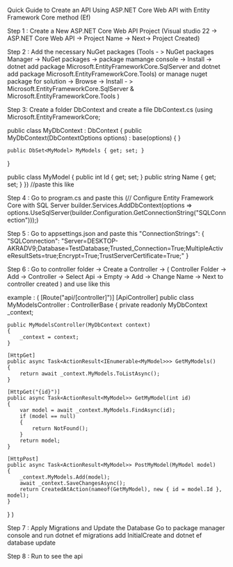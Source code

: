 Quick Guide to Create an API Using ASP.NET Core Web API with Entity Framework Core method (Ef)

Step 1 : Create a New ASP.NET Core Web API Project (Visual studio 22 -> ASP.NET Core Web API -> Project Name -> Next-> Project Created)

Step 2 : Add the necessary NuGet packages (Tools - > NuGet packages Manager -> NuGet packages ->
 package mamange console -> Install -> dotnet add package Microsoft.EntityFrameworkCore.SqlServer and dotnet add package Microsoft.EntityFrameworkCore.Tools) or 
manage nuget package for solution -> Browse -> Install - > Microsoft.EntityFrameworkCore.SqlServer & Microsoft.EntityFrameworkCore.Tools )

Step 3: Create a folder DbContext and create a file DbContext.cs
(using Microsoft.EntityFrameworkCore;

public class MyDbContext : DbContext
{
    public MyDbContext(DbContextOptions<MyDbContext> options)
        : base(options)
    {
    }

    public DbSet<MyModel> MyModels { get; set; }
}

public class MyModel
{
    public int Id { get; set; }
    public string Name { get; set; }
}) //paste this like

Step 4 : Go to program.cs and paste this 
(// Configure Entity Framework Core with SQL Server
builder.Services.AddDbContext<DataBaseConnection>(options =>
    options.UseSqlServer(builder.Configuration.GetConnectionString("SQLConnection")));)

Step 5 : Go to appsettings.json and paste this 
"ConnectionStrings": {
    "SQLConnection": "Server=DESKTOP-AKRADV9;Database=TestDatabase;Trusted_Connection=True;MultipleActiveResultSets=true;Encrypt=True;TrustServerCertificate=True;"
}


Step 6 : Go to controller folder -> Create a Controller -> ( Controller Folder -> Add -> Controller -> Select Api -> Empty -> Add -> Change Name -> Next to controller created ) and use like this

example : (
[Route("api/[controller]")]
[ApiController]
public class MyModelsController : ControllerBase
{
    private readonly MyDbContext _context;

    public MyModelsController(MyDbContext context)
    {
        _context = context;
    }

    [HttpGet]
    public async Task<ActionResult<IEnumerable<MyModel>>> GetMyModels()
    {
        return await _context.MyModels.ToListAsync();
    }

    [HttpGet("{id}")]
    public async Task<ActionResult<MyModel>> GetMyModel(int id)
    {
        var model = await _context.MyModels.FindAsync(id);
        if (model == null)
        {
            return NotFound();
        }
        return model;
    }

    [HttpPost]
    public async Task<ActionResult<MyModel>> PostMyModel(MyModel model)
    {
        _context.MyModels.Add(model);
        await _context.SaveChangesAsync();
        return CreatedAtAction(nameof(GetMyModel), new { id = model.Id }, model);
    }
}
)

Step 7 : Apply Migrations and Update the Database
Go to package manager console and run dotnet ef migrations add InitialCreate and dotnet ef database update

Step 8 : Run to see the api

